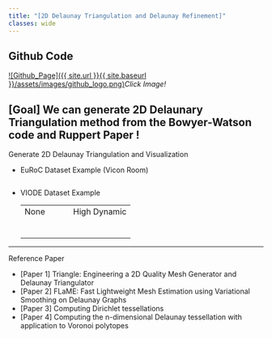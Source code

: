 ```yaml
---
title: "[2D Delaunay Triangulation and Delaunay Refinement]"
classes: wide
---
```


## Github Code 
[![Github_Page]({{ site.url }}{{ site.baseurl }}/assets/images/github_logo.png)](https://github.com/SungJaeShin/Delaunay_triangulation.git)*Click Image!*

## [Goal] We can generate 2D Delaunary Triangulation method from the Bowyer-Watson code and Ruppert Paper !

Generate 2D Delaunay Triangulation and Visualization

- EuRoC Dataset Example (Vicon Room)
  
  <figure class="align-center">
      <img src="{{ site.url }}{{ site.baseurl }}/assets/images/delaunay/euroc_vr.png" alt="">
  </figure> 


- VIODE Dataset Example
  
  <table>
      <tr>
         <td> None </td>
         <td> High Dynamic </td>
      </tr> 
      <tr>
        <td> 
          <figure class="align-center">
            <img src="{{ site.url }}{{ site.baseurl }}/assets/images/delaunay/viode_0_none.png" alt="">
          </figure> 
        </td>
        <td>
         <figure class="align-center">
            <img src="{{ site.url }}{{ site.baseurl }}/assets/images/delaunay/viode_3_high.png" alt="">
          </figure> 
        </td>
      </tr>
   </table>

---
Reference Paper
  - [Paper 1] Triangle: Engineering a 2D Quality Mesh Generator and Delaunay Triangulator
  - [Paper 2] FLaME: Fast Lightweight Mesh Estimation using Variational Smoothing on Delaunay Graphs
  - [Paper 3] Computing Dirichlet tessellations
  - [Paper 4] Computing the n-dimensional Delaunay tessellation with application to Voronoi polytopes